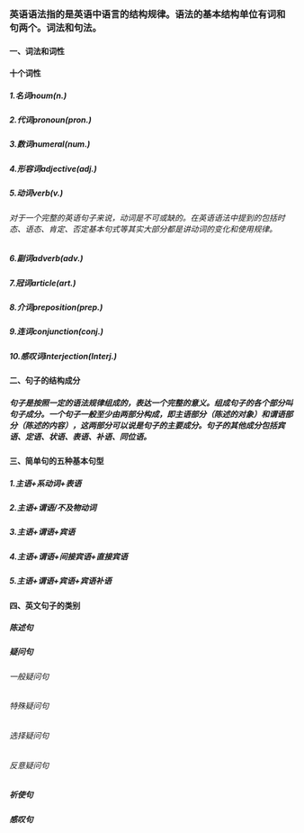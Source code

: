 <!--
 * @Author: DaiLinBo
 * @Date: 2019-11-26 22:23:48
 * @LastEditTime: 2019-11-28 07:31:51
 * @LastEditors: DaiLinBo
 * @Description: This is grammar
 -->
### 英语语法指的是英语中语言的结构规律。语法的基本结构单位有词和句两个。词法和句法。
#### 一、词法和词性
#### 十个词性
##### 1.名词noum(n.)
##### 2.代词pronoun(pron.)
##### 3.数词numeral(num.)
##### 4.形容词adjective(adj.)
##### 5.动词verb(v.)
###### 对于一个完整的英语句子来说，动词是不可或缺的。在英语语法中提到的包括时态、语态、肯定、否定基本句式等其实大部分都是讲动词的变化和使用规律。
##### 6.副词adverb(adv.)
##### 7.冠词article(art.)
##### 8.介词preposition(prep.)
##### 9.连词conjunction(conj.)
##### 10.感叹词interjection(Interj.)

#### 二、句子的结构成分
##### 句子是按照一定的语法规律组成的，表达一个完整的意义。组成句子的各个部分叫句子成分。一个句子一般至少由两部分构成，即主语部分（陈述的对象）和谓语部分（陈述的内容），这两部分可以说是句子的主要成分。句子的其他成分包括宾语、定语、状语、表语、补语、同位语。

#### 三、简单句的五种基本句型
##### 1.主语+系动词+表语
##### 2.主语+谓语/不及物动词
##### 3.主语+谓语+宾语
##### 4.主语+谓语+间接宾语+直接宾语
##### 5.主语+谓语+宾语+宾语补语


#### 四、英文句子的类别
##### 陈述句
##### 疑问句
###### 一般疑问句
###### 特殊疑问句
###### 选择疑问句
###### 反意疑问句
##### 祈使句
##### 感叹句